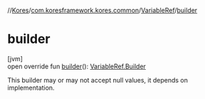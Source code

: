//[Kores](../../../index.md)/[com.koresframework.kores.common](../index.md)/[VariableRef](index.md)/[builder](builder.md)

# builder

[jvm]\
open override fun [builder](builder.md)(): [VariableRef.Builder](-builder/index.md)

This builder may or may not accept null values, it depends on implementation.
